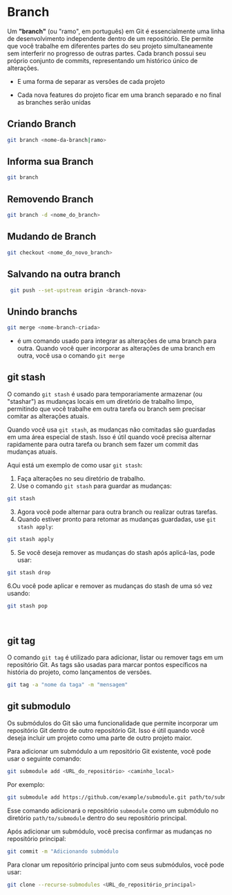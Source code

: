 # Branch

Um **"branch"** (ou "ramo", em português) em Git é essencialmente uma linha de desenvolvimento independente dentro de um repositório. Ele permite que você trabalhe em diferentes partes do seu projeto simultaneamente sem interferir no progresso de outras partes. Cada branch possui seu próprio conjunto de commits, representando um histórico único de alterações.

* E uma forma de separar as versões de cada projeto

* Cada nova features do projeto ficar em uma branch separado e no final as branches serão unidas

## Criando Branch

```bash
git branch <nome-da-branch|ramo>
```

## Informa sua Branch

```bash
git branch
```

## Removendo Branch

```bash
git branch -d <nome_do_branch>
```

## Mudando de Branch

```bash
git checkout <nome_do_novo_branch>
```

## Salvando na outra branch

```bash
 git push --set-upstream origin <branch-nova>
```

## Unindo branchs

```bash
git merge <nome-branch-criada>
```

* é um comando usado para integrar as alterações de uma branch para outra. Quando você quer incorporar as alterações de uma branch em outra, você usa o comando `git merge`

## git stash

O comando `git stash` é usado para temporariamente armazenar (ou "stashar") as mudanças locais em um diretório de trabalho limpo, permitindo que você trabalhe em outra tarefa ou branch sem precisar comitar as alterações atuais.

Quando você usa `git stash`, as mudanças não comitadas são guardadas em uma área especial de stash. Isso é útil quando você precisa alternar rapidamente para outra tarefa ou branch sem fazer um commit das mudanças atuais.

Aqui está um exemplo de como usar `git stash`:

1. Faça alterações no seu diretório de trabalho.
2. Use o comando `git stash` para guardar as mudanças:

```bash
git stash
```

3. Agora você pode alternar para outra branch ou realizar outras tarefas.
4. Quando estiver pronto para retomar as mudanças guardadas, use `git stash apply`:

```bash
git stash apply
```

5. Se você deseja remover as mudanças do stash após aplicá-las, pode usar:

```bash
git stash drop
```

6.Ou você pode aplicar e remover as mudanças do stash de uma só vez usando:

```bash
git stash pop
```

&nbsp;

## git tag

O comando `git tag` é utilizado para adicionar, listar ou remover tags em um repositório Git. As tags são usadas para marcar pontos específicos na história do projeto, como lançamentos de versões.

```bash
git tag -a "nome da taga" -m "mensagem"
```





## git submodulo

Os submódulos do Git são uma funcionalidade que permite incorporar um repositório Git dentro de outro repositório Git. Isso é útil quando você deseja incluir um projeto como uma parte de outro projeto maior.

Para adicionar um submódulo a um repositório Git existente, você pode usar o seguinte comando:

```bash
git submodule add <URL_do_repositório> <caminho_local>
```



Por exemplo:

```bash
git submodule add https://github.com/example/submodule.git path/to/submodulegit submodule add https://github.com/example/submodule.git path/to/submodule
```

Esse comando adicionará o repositório `submodule` como um submódulo no diretório `path/to/submodule` dentro do seu repositório principal.

Após adicionar um submódulo, você precisa confirmar as mudanças no repositório principal:

```bash
git commit -m "Adicionando submódulo
```

Para clonar um repositório principal junto com seus submódulos, você pode usar:

```bash
git clone --recurse-submodules <URL_do_repositório_principal>
```